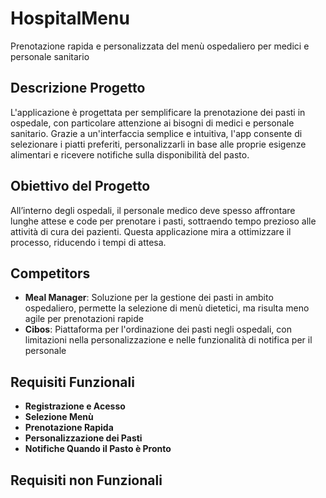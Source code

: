 # HospitalMenu

Prenotazione rapida e personalizzata del menù ospedaliero per medici e personale sanitario

## Descrizione Progetto

L'applicazione è progettata per semplificare la prenotazione dei pasti in ospedale, con particolare attenzione ai bisogni di medici e personale sanitario. Grazie a un'interfaccia semplice e intuitiva, l'app consente di selezionare i piatti preferiti, personalizzarli in base alle proprie esigenze alimentari e ricevere notifiche sulla disponibilità del pasto.

## Obiettivo del Progetto

All’interno degli ospedali, il personale medico deve spesso affrontare lunghe attese e code per prenotare i pasti, sottraendo tempo prezioso alle attività di cura dei pazienti. Questa applicazione mira a ottimizzare il processo, riducendo i tempi di attesa.

## Competitors
- **Meal Manager**: Soluzione per la gestione dei pasti in ambito ospedaliero, permette la selezione di menù dietetici, ma risulta meno agile per prenotazioni rapide
- **Cibos**: Piattaforma per l'ordinazione dei pasti negli ospedali, con limitazioni nella personalizzazione e nelle funzionalità di notifica per il personale

## Requisiti Funzionali

- **Registrazione e Acesso**
- **Selezione Menù**
- **Prenotazione Rapida**
- **Personalizzazione dei Pasti**
- **Notifiche Quando il Pasto è Pronto**
  

## Requisiti non Funzionali


